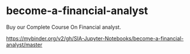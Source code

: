# become-a-financial-analyst
Buy our Complete Course On Financial analyst.

https://mybinder.org/v2/gh/SIA-Jupyter-Notebooks/become-a-financial-analyst/master
